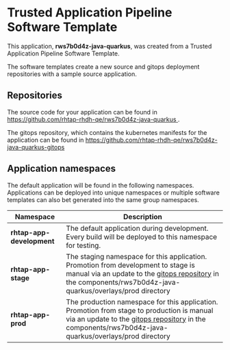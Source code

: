 # Trusted Application Pipeline Software Template

This application, **rws7b0d4z-java-quarkus**, was created from a Trusted Application Pipeline Software Template.

The software templates create a new source and gitops deployment repositories with a sample source application. 

## Repositories

The source code for your application can be found in [https://github.com/rhtap-rhdh-qe/rws7b0d4z-java-quarkus ](https://github.com/rhtap-rhdh-qe/rws7b0d4z-java-quarkus ).
 
The gitops repository, which contains the kubernetes manifests for the application can be found in 
[https://github.com/rhtap-rhdh-qe/rws7b0d4z-java-quarkus-gitops ](https://github.com/rhtap-rhdh-qe/rws7b0d4z-java-quarkus-gitops ) 

## Application namespaces 

The default application will be found in the following namespaces. Applications can be deployed into unique namespaces or multiple software templates can also bet generated into the same group namespaces.  

|  Namespace   |  Description   |  
| -------- | -------- |   
| **rhtap-app-development** | The default application during development. Every build will be deployed to this namespace for testing. | 
| **rhtap-app-stage** | The staging namespace for this application. Promotion from development to stage is manual via an update to the [gitops repository](https://github.com/rhtap-rhdh-qe/rws7b0d4z-java-quarkus-gitops ) in the components/rws7b0d4z-java-quarkus/overlays/prod directory |  
| **rhtap-app-prod** | The production namespace for this application. Promotion from stage to production is manual via an update to the [gitops repository](https://github.com/rhtap-rhdh-qe/rws7b0d4z-java-quarkus-gitops ) in the components/rws7b0d4z-java-quarkus/overlays/prod directory | 